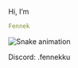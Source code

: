 Hi, I’m 

```yaml
Fennek
```
![Snake animation](https://github.com/thepiyushmalhotra/thepiyushmalhotra/blob/output/github-contribution-grid-snake.svg)


Discord: .fennekku


<!---
fennekdev/fennekdev is a ✨ special ✨ repository because its `README.md` (this file) appears on your GitHub profile.
You can click the Preview link to take a look at your changes.
--->
